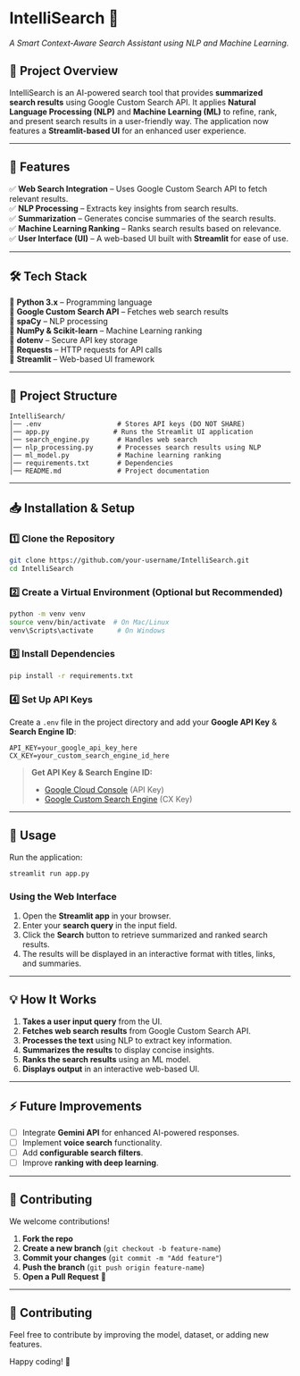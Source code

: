 # **IntelliSearch** 🚀  
_A Smart Context-Aware Search Assistant using NLP and Machine Learning._

## **📌 Project Overview**  
IntelliSearch is an AI-powered search tool that provides **summarized search results** using Google Custom Search API. It applies **Natural Language Processing (NLP)** and **Machine Learning (ML)** to refine, rank, and present search results in a user-friendly way. The application now features a **Streamlit-based UI** for an enhanced user experience.

---

## **🌟 Features**
✅ **Web Search Integration** – Uses Google Custom Search API to fetch relevant results.  
✅ **NLP Processing** – Extracts key insights from search results.  
✅ **Summarization** – Generates concise summaries of the search results.  
✅ **Machine Learning Ranking** – Ranks search results based on relevance.  
✅ **User Interface (UI)** – A web-based UI built with **Streamlit** for ease of use.  

---

## **🛠 Tech Stack**
🔹 **Python 3.x** – Programming language  
🔹 **Google Custom Search API** – Fetches web search results  
🔹 **spaCy** – NLP processing  
🔹 **NumPy & Scikit-learn** – Machine Learning ranking  
🔹 **dotenv** – Secure API key storage  
🔹 **Requests** – HTTP requests for API calls  
🔹 **Streamlit** – Web-based UI framework  

---

## **📂 Project Structure**
```
IntelliSearch/
│── .env                   # Stores API keys (DO NOT SHARE)
│── app.py                # Runs the Streamlit UI application
│── search_engine.py       # Handles web search
│── nlp_processing.py      # Processes search results using NLP
│── ml_model.py            # Machine learning ranking
│── requirements.txt       # Dependencies
│── README.md              # Project documentation
```

---

## **📥 Installation & Setup**

### **1️⃣ Clone the Repository**
```bash
git clone https://github.com/your-username/IntelliSearch.git
cd IntelliSearch
```

### **2️⃣ Create a Virtual Environment (Optional but Recommended)**
```bash
python -m venv venv
source venv/bin/activate  # On Mac/Linux
venv\Scripts\activate      # On Windows
```

### **3️⃣ Install Dependencies**
```bash
pip install -r requirements.txt
```

### **4️⃣ Set Up API Keys**
Create a `.env` file in the project directory and add your **Google API Key** & **Search Engine ID**:
```
API_KEY=your_google_api_key_here
CX_KEY=your_custom_search_engine_id_here
```

> **Get API Key & Search Engine ID:**  
> - [Google Cloud Console](https://console.cloud.google.com/) (API Key)  
> - [Google Custom Search Engine](https://programmablesearchengine.google.com/) (CX Key)

---

## **🚀 Usage**
Run the application:
```bash
streamlit run app.py
```

### **Using the Web Interface**
1. Open the **Streamlit app** in your browser.
2. Enter your **search query** in the input field.
3. Click the **Search** button to retrieve summarized and ranked search results.
4. The results will be displayed in an interactive format with titles, links, and summaries.

---

## **💡 How It Works**
1. **Takes a user input query** from the UI.  
2. **Fetches web search results** from Google Custom Search API.  
3. **Processes the text** using NLP to extract key information.  
4. **Summarizes the results** to display concise insights.  
5. **Ranks the search results** using an ML model.  
6. **Displays output** in an interactive web-based UI.  

---

## **⚡ Future Improvements**
- [ ] Integrate **Gemini API** for enhanced AI-powered responses.  
- [ ] Implement **voice search** functionality.  
- [ ] Add **configurable search filters**.  
- [ ] Improve **ranking with deep learning**.  

---

## **📝 Contributing**
We welcome contributions!  
1. **Fork the repo**  
2. **Create a new branch** (`git checkout -b feature-name`)  
3. **Commit your changes** (`git commit -m "Add feature"`)  
4. **Push the branch** (`git push origin feature-name`)  
5. **Open a Pull Request** 🎉  

---

## **🤝 Contributing**  
Feel free to contribute by improving the model, dataset, or adding new features.  

Happy coding! 🚀

